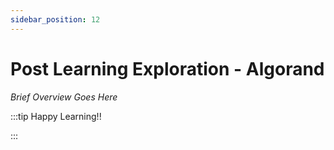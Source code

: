 ```yaml
---
sidebar_position: 12
---
```


# Post Learning Exploration - Algorand

_Brief Overview Goes Here_

:::tip Happy Learning!!

<QuestButton text="Go To Quest" link="https://app.stackup.dev/quest_page/post-learning-exploration---algorand" />

:::
